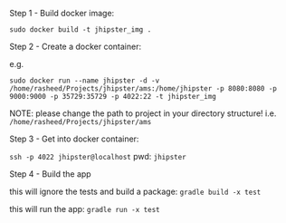 Step 1 - Build docker image: 

`sudo docker build -t jhipster_img .`

Step 2 - Create a docker container: 

e.g.

`sudo docker run --name jhipster -d -v /home/rasheed/Projects/jhipster/ams:/home/jhipster -p 8080:8080 -p 9000:9000 -p 35729:35729 -p 4022:22 -t jhipster_img`

NOTE: please change the path to project in your directory structure! i.e. `/home/rasheed/Projects/jhipster/ams`

Step 3 - Get into docker container: 

`ssh -p 4022 jhipster@localhost`
pwd: `jhipster`

Step 4 - Build the app

this will ignore the tests and build a package:
`gradle build -x test`

this will run the app:
`gradle run -x test`